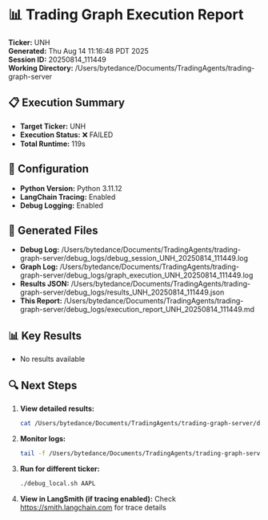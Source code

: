# 📊 Trading Graph Execution Report

**Ticker:** UNH  
**Generated:** Thu Aug 14 11:16:48 PDT 2025  
**Session ID:** 20250814_111449  
**Working Directory:** /Users/bytedance/Documents/TradingAgents/trading-graph-server

## 📋 Execution Summary

- **Target Ticker:** UNH
- **Execution Status:** ❌ FAILED
- **Total Runtime:** 119s

## 🔧 Configuration

- **Python Version:** Python 3.11.12
- **LangChain Tracing:** Enabled
- **Debug Logging:** Enabled

## 📂 Generated Files

- **Debug Log:** /Users/bytedance/Documents/TradingAgents/trading-graph-server/debug_logs/debug_session_UNH_20250814_111449.log
- **Graph Log:** /Users/bytedance/Documents/TradingAgents/trading-graph-server/debug_logs/graph_execution_UNH_20250814_111449.log  
- **Results JSON:** /Users/bytedance/Documents/TradingAgents/trading-graph-server/debug_logs/results_UNH_20250814_111449.json
- **This Report:** /Users/bytedance/Documents/TradingAgents/trading-graph-server/debug_logs/execution_report_UNH_20250814_111449.md

## 📊 Key Results

- No results available

## 🔍 Next Steps

1. **View detailed results:**
   ```bash
   cat /Users/bytedance/Documents/TradingAgents/trading-graph-server/debug_logs/results_UNH_20250814_111449.json | jq .
   ```

2. **Monitor logs:**
   ```bash
   tail -f /Users/bytedance/Documents/TradingAgents/trading-graph-server/debug_logs/graph_execution_UNH_20250814_111449.log
   ```

3. **Run for different ticker:**
   ```bash
   ./debug_local.sh AAPL
   ```

4. **View in LangSmith (if tracing enabled):**
   Check https://smith.langchain.com for trace details

